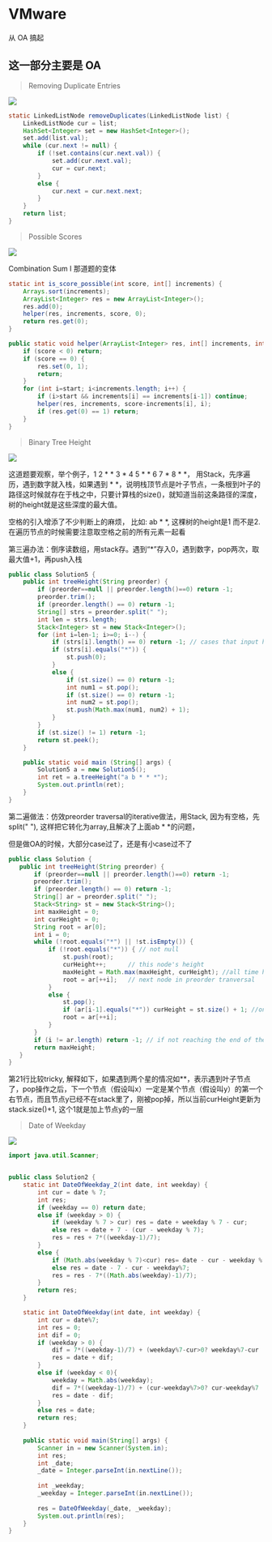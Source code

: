# VMware

从 OA 搞起

## 这一部分主要是 OA

> Removing Duplicate Entries

![](vm1.jpg)

```java
static LinkedListNode removeDuplicates(LinkedListNode list) {
    LinkedListNode cur = list;
    HashSet<Integer> set = new HashSet<Integer>();
    set.add(list.val);
    while (cur.next != null) {
        if (!set.contains(cur.next.val)) {
            set.add(cur.next.val);
            cur = cur.next;
        }
        else {
            cur.next = cur.next.next;
        }
    }
    return list;
}
```

> Possible Scores

![](vm2.jpg)

Combination Sum I 那道题的变体

```java
static int is_score_possible(int score, int[] increments) {
    Arrays.sort(increments);
    ArrayList<Integer> res = new ArrayList<Integer>();
    res.add(0);
    helper(res, increments, score, 0);
    return res.get(0);
}

public static void helper(ArrayList<Integer> res, int[] increments, int score, int start) {
    if (score < 0) return;
    if (score == 0) {
        res.set(0, 1);
        return;
    }
    for (int i=start; i<increments.length; i++) {
        if (i>start && increments[i] == increments[i-1]) continue;
        helper(res, increments, score-increments[i], i);
        if (res.get(0) == 1) return;
    }
}
```

> Binary Tree Height

![](vm3.jpg)

这道题要观察，举个例子，1 2 * * 3 * 4  5 * * 6 7 * 8 * *， 用Stack，先序遍历，遇到数字就入栈，如果遇到 * *，说明栈顶节点是叶子节点，一条根到叶子的路径这时候就存在于栈之中，只要计算栈的size()，就知道当前这条路径的深度，树的height就是这些深度的最大值。

空格的引入增添了不少判断上的麻烦， 比如: ab * *, 这棵树的height是1 而不是2. 在遍历节点的时候需要注意取空格之前的所有元素一起看

第三遍办法：倒序读数组，用stack存。遇到“*”存入0，遇到数字，pop两次，取最大值+1，再push入栈

```java
public class Solution5 {
    public int treeHeight(String preorder) {
        if (preorder==null || preorder.length()==0) return -1;
        preorder.trim();
        if (preorder.length() == 0) return -1;
        String[] strs = preorder.split(" ");
        int len = strs.length;
        Stack<Integer> st = new Stack<Integer>();
        for (int i=len-1; i>=0; i--) {
            if (strs[i].length() == 0) return -1; // cases that input has two spaces, wrong input
            if (strs[i].equals("*")) {
                st.push(0);
            }
            else {
                if (st.size() == 0) return -1;
                int num1 = st.pop();
                if (st.size() == 0) return -1;
                int num2 = st.pop();
                st.push(Math.max(num1, num2) + 1);
            }
        }
        if (st.size() != 1) return -1;
        return st.peek();
    }

    public static void main (String[] args) {
        Solution5 a = new Solution5();
        int ret = a.treeHeight("a b * * *");
        System.out.println(ret);
    }
}
```

第二遍做法：仿效preorder traversal的iterative做法，用Stack, 因为有空格，先split(" "), 这样把它转化为array,且解决了上面ab * *的问题，

但是做OA的时候，大部分case过了，还是有小case过不了

```java
public class Solution {
   public int treeHeight(String preorder) {
       if (preorder==null || preorder.length()==0) return -1;
       preorder.trim();
       if (preorder.length() == 0) return -1;
       String[] ar = preorder.split(" ");
       Stack<String> st = new Stack<String>();
       int maxHeight = 0;
       int curHeight = 0;
       String root = ar[0];
       int i = 0;
       while (!root.equals("*") || !st.isEmpty()) {
           if (!root.equals("*")) { // not null
               st.push(root);
               curHeight++;      // this node's height
               maxHeight = Math.max(maxHeight, curHeight); //all time heighest
               root = ar[++i];   // next node in preorder tranversal
           }
           else {
               st.pop();
               if (ar[i-1].equals("*")) curHeight = st.size() + 1; //only a[i]=="*" && a[i-1]=="*", curheight will change
               root = ar[++i];
           }
       }
       if (i != ar.length) return -1; // if not reaching the end of the preorder array, then the tree is not valid
       return maxHeight;
   }
}
```

第21行比较tricky, 解释如下，如果遇到两个星的情况如**，表示遇到叶子节点了，pop操作之后，下一个节点（假设叫x）一定是某个节点（假设叫y）的第一个右节点，而且节点y已经不在stack里了，刚被pop掉，所以当前curHeight更新为 stack.size()+1, 这个1就是加上节点y的一层

> Date of Weekday

![](vm4.jpg)

```java
import java.util.Scanner;


public class Solution2 {
    static int DateOfWeekday_2(int date, int weekday) {
        int cur = date % 7;
        int res;
        if (weekday == 0) return date;
        else if (weekday > 0) { 
            if (weekday % 7 > cur) res = date + weekday % 7 - cur;
            else res = date + 7 - (cur - weekday % 7);
            res = res + 7*((weekday-1)/7);
        }
        else {
            if (Math.abs(weekday % 7)<cur) res= date - cur - weekday % 7;
            else res = date - 7 - cur - weekday%7;
            res = res - 7*((Math.abs(weekday)-1)/7);
        }
        return res;
    }

    static int DateOfWeekday(int date, int weekday) {
        int cur = date%7;
        int res = 0;
        int dif = 0;
        if (weekday > 0) {
            dif = 7*((weekday-1)/7) + (weekday%7-cur>0? weekday%7-cur : 7-(cur-weekday%7));
            res = date + dif;
        }
        else if (weekday < 0){
            weekday = Math.abs(weekday);
            dif = 7*((weekday-1)/7) + (cur-weekday%7>0? cur-weekday%7 : 7-(weekday%7-cur));
            res = date - dif;
        }
        else res = date;
        return res;
    }
    
    public static void main(String[] args) {
        Scanner in = new Scanner(System.in);
        int res;
        int _date;
        _date = Integer.parseInt(in.nextLine());
        
        int _weekday;
        _weekday = Integer.parseInt(in.nextLine());
        
        res = DateOfWeekday(_date, _weekday);
        System.out.println(res);
    }
}
```